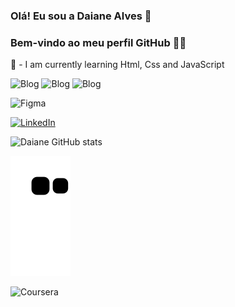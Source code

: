 ### Olá! Eu sou a Daiane Alves 👋
### Bem-vindo ao meu perfil GitHub 👩‍💻
 🌱 - I am currently learning Html, Css and JavaScript

 ![Blog](https://img.shields.io/badge/HTML-239120?style=for-the-badge&logo=html5&logoColor=white)
![Blog](https://img.shields.io/badge/CSS-239120?&style=for-the-badge&logo=css3&logoColor=white)
![Blog](https://img.shields.io/badge/JavaScript-F7DF1E?style=for-the-badge&logo=javascript&logoColor=black)

![Figma](https://img.shields.io/badge/figma-%23F24E1E.svg?style=for-the-badge&logo=figma&logoColor=white)


[![LinkedIn](https://img.shields.io/badge/LinkedIn-0077B5?style=for-the-badge&logo=linkedin&logoColor=white)](https://www.linkedin.com/in/daiane-alves-de-oliveira/)

![Daiane GitHub stats](https://github-readme-stats.vercel.app/api?username=DaianedeOliveira&show_icons=true&theme=radical)


![Snake animation](https://github.com/DaianedeOliveira/DaianedeOliveira/blob/output/github-contribution-grid-snake.svg)


![Coursera](https://img.shields.io/badge/Coursera-%230056D2.svg?style=for-the-badge&logo=Coursera&logoColor=white)



